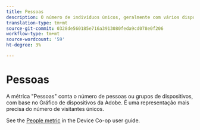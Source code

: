 ```yaml
---
title: Pessoas
description: O número de indivíduos únicos, geralmente com vários dispositivos.
translation-type: tm+mt
source-git-commit: 0328de560185e716a3913080feda9cd078e0f206
workflow-type: tm+mt
source-wordcount: '59'
ht-degree: 3%

---
```



# Pessoas

A métrica &quot;Pessoas&quot; conta o número de pessoas ou grupos de dispositivos, com base no Gráfico de dispositivos da Adobe. É uma representação mais precisa do número de visitantes [](unique-visitors.md)únicos.

See the [People metric](https://docs.adobe.com/content/help/en/device-co-op/using/data/people.html) in the Device Co-op user guide.
